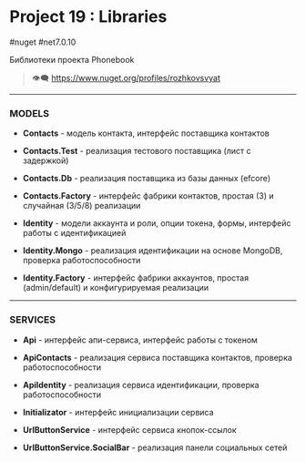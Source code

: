# Project 19 : Libraries
#nuget #net7.0.10

Библиотеки проекта Phonebook


> :eye_speech_bubble: https://www.nuget.org/profiles/rozhkovsvyat

---

### MODELS

* **Contacts** - модель контакта, интерфейс поставщика контактов

* **Contacts.Test** - реализация тестового поставщика (лист с задержкой)

* **Contacts.Db** - реализация поставщика из базы данных (efcore)
  
* **Contacts.Factory** - интерфейс фабрики контактов, простая (3) и случайная (3/5/8) реализации

* **Identity** - модели аккаунта и роли, опции токена, формы, интерфейс работы с идентификацией

* **Identity.Mongo** - реализация идентификации на основе MongoDB, проверка работоспособности

* **Identity.Factory** - интерфейс фабрики аккаунтов, простая (admin/default) и конфигурируемая реализации

---

### SERVICES

* **Api** - интерфейс апи-сервиса, интерфейс работы с токеном

* **ApiContacts** - реализация сервиса поставщика контактов, проверка работоспособности

* **ApiIdentity** - реализация сервиса идентификации, проверка работоспособности

* **Initializator** - интерфейс инициализации сервиса

* **UrlButtonService** - интерфейс сервиса кнопок-ссылок

* **UrlButtonService.SocialBar** - реализация панели социальных сетей
